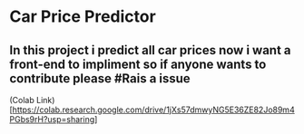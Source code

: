 # Car Price Predictor

## In this project i predict all car prices now i want a front-end to impliment so if anyone wants to contribute please #Rais a issue

(Colab Link)[https://colab.research.google.com/drive/1jXs57dmwyNG5E36ZE82Jo89m4PGbs9rH?usp=sharing]
